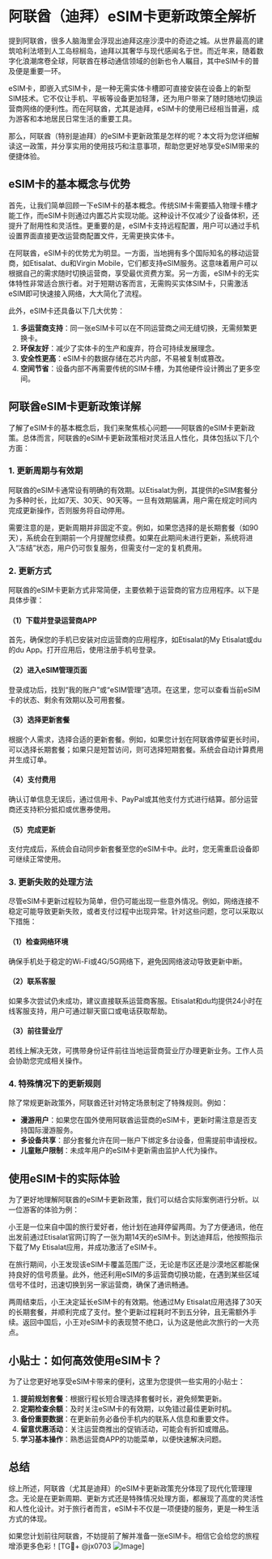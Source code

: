 # 阿联酋（迪拜）eSIM卡更新政策全解析

提到阿联酋，很多人脑海里会浮现出迪拜这座沙漠中的奇迹之城。从世界最高的建筑哈利法塔到人工岛棕榈岛，迪拜以其奢华与现代感闻名于世。而近年来，随着数字化浪潮席卷全球，阿联酋在移动通信领域的创新也令人瞩目，其中eSIM卡的普及便是重要一环。

eSIM卡，即嵌入式SIM卡，是一种无需实体卡槽即可直接安装在设备上的新型SIM技术。它不仅让手机、平板等设备更加轻薄，还为用户带来了随时随地切换运营商网络的便利性。而在阿联酋，尤其是迪拜，eSIM卡的使用已经相当普遍，成为游客和本地居民日常生活的重要工具。

那么，阿联酋（特别是迪拜）的eSIM卡更新政策是怎样的呢？本文将为您详细解读这一政策，并分享实用的使用技巧和注意事项，帮助您更好地享受eSIM带来的便捷体验。

## eSIM卡的基本概念与优势

首先，让我们简单回顾一下eSIM卡的基本概念。传统SIM卡需要插入物理卡槽才能工作，而eSIM卡则通过内置芯片实现功能。这种设计不仅减少了设备体积，还提升了耐用性和灵活性。更重要的是，eSIM卡支持远程配置，用户可以通过手机设置界面直接更改运营商配置文件，无需更换实体卡。

在阿联酋，eSIM卡的优势尤为明显。一方面，当地拥有多个国际知名的移动运营商，如Etisalat、du和Virgin Mobile，它们都支持eSIM服务。这意味着用户可以根据自己的需求随时切换运营商，享受最优资费方案。另一方面，eSIM卡的无实体特性非常适合旅行者。对于短期访客而言，无需购买实体SIM卡，只需激活eSIM即可快速接入网络，大大简化了流程。

此外，eSIM卡还具备以下几大优势：
1. **多运营商支持**：同一张eSIM卡可以在不同运营商之间无缝切换，无需频繁更换卡。
2. **环保友好**：减少了实体卡的生产和废弃，符合可持续发展理念。
3. **安全性更高**：eSIM卡的数据存储在芯片内部，不易被复制或篡改。
4. **空间节省**：设备内部不再需要传统的SIM卡槽，为其他硬件设计腾出了更多空间。

## 阿联酋eSIM卡更新政策详解

了解了eSIM卡的基本概念后，我们来聚焦核心问题——阿联酋的eSIM卡更新政策。总体而言，阿联酋的eSIM卡更新政策相对灵活且人性化，具体包括以下几个方面：

### 1. 更新周期与有效期

阿联酋的eSIM卡通常设有明确的有效期。以Etisalat为例，其提供的eSIM套餐分为多种时长，比如7天、30天、90天等。一旦有效期届满，用户需在规定时间内完成更新操作，否则服务将自动停用。

需要注意的是，更新周期并非固定不变。例如，如果您选择的是长期套餐（如90天），系统会在到期前一个月提醒您续费。如果在此期间未进行更新，系统将进入“冻结”状态，用户仍可恢复服务，但需支付一定的复机费用。

### 2. 更新方式

阿联酋的eSIM卡更新方式非常简便，主要依赖于运营商的官方应用程序。以下是具体步骤：

#### （1）下载并登录运营商APP
首先，确保您的手机已安装对应运营商的应用程序，如Etisalat的My Etisalat或du的du App。打开应用后，使用注册手机号登录。

#### （2）进入eSIM管理页面
登录成功后，找到“我的账户”或“eSIM管理”选项。在这里，您可以查看当前eSIM卡的状态、剩余有效期以及可用套餐。

#### （3）选择更新套餐
根据个人需求，选择合适的更新套餐。例如，如果您计划在阿联酋停留更长时间，可以选择长期套餐；如果只是短暂访问，则可选择短期套餐。系统会自动计算费用并生成订单。

#### （4）支付费用
确认订单信息无误后，通过信用卡、PayPal或其他支付方式进行结算。部分运营商还支持积分抵扣或优惠券使用。

#### （5）完成更新
支付完成后，系统会自动同步新套餐至您的eSIM卡中。此时，您无需重启设备即可继续正常使用。

### 3. 更新失败的处理方法

尽管eSIM卡更新过程较为简单，但仍可能出现一些意外情况。例如，网络连接不稳定可能导致更新失败，或者支付过程中出现异常。针对这些问题，您可以采取以下措施：

#### （1）检查网络环境
确保手机处于稳定的Wi-Fi或4G/5G网络下，避免因网络波动导致更新中断。

#### （2）联系客服
如果多次尝试仍未成功，建议直接联系运营商客服。Etisalat和du均提供24小时在线客服支持，用户可通过聊天窗口或电话获取帮助。

#### （3）前往营业厅
若线上解决无效，可携带身份证件前往当地运营商营业厅办理更新业务。工作人员会协助您完成相关操作。

### 4. 特殊情况下的更新规则

除了常规更新政策外，阿联酋还针对特定场景制定了特殊规则。例如：
- **漫游用户**：如果您在国外使用阿联酋运营商的eSIM卡，更新时需注意是否支持国际漫游服务。
- **多设备共享**：部分套餐允许在同一账户下绑定多台设备，但需提前申请授权。
- **儿童账户限制**：未成年用户的eSIM卡更新需由监护人代为操作。

## 使用eSIM卡的实际体验

为了更好地理解阿联酋的eSIM卡更新政策，我们可以结合实际案例进行分析。以一位游客的体验为例：

小王是一位来自中国的旅行爱好者，他计划在迪拜停留两周。为了方便通讯，他在出发前通过Etisalat官网订购了一张为期14天的eSIM卡。到达迪拜后，他按照指示下载了My Etisalat应用，并成功激活了eSIM卡。

在旅行期间，小王发现该eSIM卡覆盖范围广泛，无论是市区还是沙漠地区都能保持良好的信号质量。此外，他还利用eSIM的多运营商切换功能，在遇到某些区域信号不佳时，迅速切换到另一家运营商，确保了通讯畅通。

两周结束后，小王决定延长eSIM卡的有效期。他通过My Etisalat应用选择了30天的长期套餐，并顺利完成了支付。整个更新过程耗时不到五分钟，且无需额外手续。返回中国后，小王对eSIM卡的表现赞不绝口，认为这是他此次旅行的一大亮点。

## 小贴士：如何高效使用eSIM卡？

为了让您更好地享受eSIM卡带来的便利，这里为您提供一些实用的小贴士：

1. **提前规划套餐**：根据行程长短合理选择套餐时长，避免频繁更新。
2. **定期检查余额**：及时关注eSIM卡的有效期，以免错过最佳更新时机。
3. **备份重要数据**：在更新前务必备份手机内的联系人信息和重要文件。
4. **留意优惠活动**：关注运营商推出的促销活动，可能会有折扣或赠品。
5. **学习基本操作**：熟悉运营商APP的功能菜单，以便快速解决问题。

## 总结

综上所述，阿联酋（尤其是迪拜）的eSIM卡更新政策充分体现了现代化管理理念。无论是在更新周期、更新方式还是特殊情况处理方面，都展现了高度的灵活性和人性化设计。对于旅行者而言，eSIM卡不仅是一项便捷的服务，更是一种生活方式的体现。

如果您计划前往阿联酋，不妨提前了解并准备一张eSIM卡。相信它会给您的旅程增添更多色彩！[TG💪+ @jx0703 ![Image](https://github.com/user-attachments/assets/dbca1d08-cadb-493c-b0ec-ad6f7a83f270)]